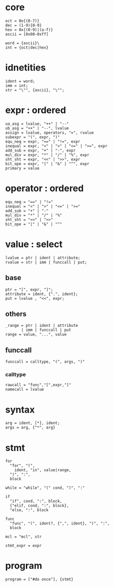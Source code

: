 # core

```
oct = 0o{(0-7)}
dec = (1-9){0-9}
hex = 0x{(0-9)|(a-f)}
ascii = [0x00-0xff]

word = {ascii}\
int = {oct|dec|hex}
```

# idnetities

```
ident = word;
imm = int;
str = "\"", {ascii}, "\"";
```

# expr : ordered

```
ua_asg = lvalue, "++" | "--"
ub_asg = "++" | "--", lvalue
assign = lvalue, operators, "=", rvalue
subexpr = "(", expr, ")"
equ_neq = expr, "==" | "!=", expr
inequal = expr, "<" | ">" | "<=" | ">=", expr
add_sub = expr, "+" | "-", expr
mul_div = expr, "*" | "/" | "%", expr
sht_sht = expr, "<<" | ">>", expr
bit_ope = expr, "|" | "&" | "^", expr
primary = value
```

# operator : ordered

```
equ_neq = "==" | "!="
inequal = "<" | ">" | "<=" | ">="
add_sub = "+" | "-"
mul_div = "*" | "/" | "%"
sht_sht = "<<" | ">>"
bit_ope = "|" | "&" | "^"
```

# value : select

```
lvalue = ptr | ident | attribute;
rvalue = str | imm | funccall | put;
```

## base

```
ptr = "[", expr, "]";
attribute = ident, {".", ident};
put = lvalue , "<<", expr;
```

## others

```
_range = ptr | ident | attribute
       | imm | funccall | put
range = value, "...", value
```

## funccall

```
funccall = calltype, "(", args, ")"
```

### calltype

```
rawcall = "func","[",expr,"]"
namecall = lvalue
```

# syntax

```
arg = ident, [*], ident;
args = arg, {"*", arg}
```

# stmt

```
for
  "for", "(",
    ident, "in", value|range,
  ")", ":",
  block

while = "while", "(" cond, ")", ":"

if
  "if", cond, ":", block,
  {"elif, cond, ":", block},
  "else, ":", block

func
  "func", "(", ident?, {",", ident}, ")", ":",
  block

mcl = "mcl", str

stmt_expr = expr
```

# program

`program = ["#do once"], {stmt}`
